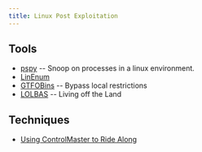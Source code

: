 ```yaml
---
title: Linux Post Exploitation
---
```


## Tools ##

* [pspy](https://github.com/DominicBreuker/pspy) -- Snoop on processes in a
  linux environment.
* [LinEnum](https://github.com/rebootuser/LinEnum)
* [GTFOBins](https://gtfobins.github.io/) -- Bypass local restrictions
* [LOLBAS](https://lolbas-project.github.io/#) -- Living off the Land

## Techniques ##

* [Using ControlMaster to Ride Along](https://www.nccgroup.trust/us/about-us/newsroom-and-events/blog/2019/october/bypassing-authentication-on-ssh-bastion-hosts/)
